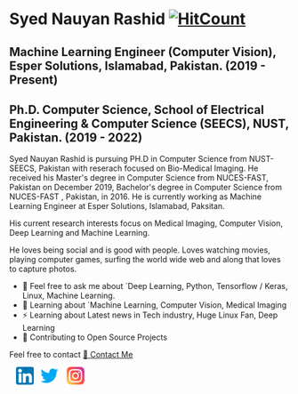 # Syed Nauyan Rashid [![HitCount](http://hits.dwyl.com/https://githubcom/nauyan//https://githubcom/nauyan/nauyan.svg)](http://hits.dwyl.com/https://githubcom/nauyan//https://githubcom/nauyan/nauyan)
## Machine Learning Engineer (Computer Vision), Esper Solutions, Islamabad, Pakistan. (2019 - Present)
## Ph.D. Computer Science, School of Electrical Engineering & Computer Science (SEECS), NUST, Pakistan. (2019 - 2022)

Syed Nauyan Rashid is pursuing PH.D in Computer Science from NUST-SEECS, Pakistan with reserach focused on Bio-Medical Imaging. He received his Master's degree in Computer Science from NUCES-FAST, Pakistan on December 2019, Bachelor's degree in Computer Science from NUCES-FAST , Pakistan, in 2016. He is currently working as Machine Learning Engineer at Esper Solutions, Islamabad, Paksitan.

His current research interests focus on Medical Imaging, Computer Vision, Deep Learning and Machine Learning.

He loves being social and is good with people. Loves watching movies, playing computer games, surfing the world wide web and along that loves to capture photos. 

* 💬 Feel free to ask me about `Deep Learning, Python, Tensorflow / Keras, Linux, Machine Learning.
* 📖 Learning about `Machine Learning, Computer Vision, Medical Imaging
* ⚡ Learning about Latest news in Tech industry, Huge Linux Fan, Deep Learning
* 🤝 Contributing to Open Source Projects

Feel free to contact [📩 Contact Me](nauyan@hotmail.com)

&nbsp;&nbsp; [![LinkedIn](https://raw.githubusercontent.com/nauyan/nauyan/master/linkedin-icon.png)](https://www.linkedin.com/in/nauyan/) &nbsp;&nbsp;[![Twitter](https://raw.githubusercontent.com/nauyan/nauyan/master/twitter-icon.png)](https://twitter.com/NauyanRashid) &nbsp;&nbsp; [![Instagram](https://raw.githubusercontent.com/nauyan/nauyan/master/instagram-icon.png)](https://www.instagram.com/nauyanrashid/)
